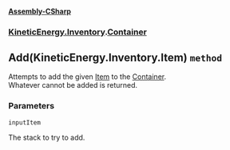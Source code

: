 #### [Assembly-CSharp](./Assembly-CSharp.md 'Assembly-CSharp')
### [KineticEnergy.Inventory](./Assembly-CSharp.md#KineticEnergy-Inventory 'KineticEnergy.Inventory').[Container](./KineticEnergy-Inventory-Container.md 'KineticEnergy.Inventory.Container')
## Add(KineticEnergy.Inventory.Item) `method`
Attempts to add the given [Item](./KineticEnergy-Inventory-Item.md 'KineticEnergy.Inventory.Item') to the [Container](./KineticEnergy-Inventory-Container.md 'KineticEnergy.Inventory.Container').  
            Whatever cannot be added is returned.
### Parameters

<a name='KineticEnergy-Inventory-Container-Add(KineticEnergy-Inventory-Item)-inputItem'></a>
`inputItem`

The stack to try to add.
